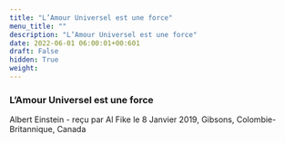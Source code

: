 ```yaml
---
title: "L’Amour Universel est une force"
menu_title: ""
description: "L’Amour Universel est une force"
date: 2022-06-01 06:00:01+00:601
draft: False
hidden: True
weight:
---
```

### L’Amour Universel est une force

Albert Einstein - reçu par Al Fike le 8 Janvier 2019, Gibsons, Colombie-Britannique, Canada






